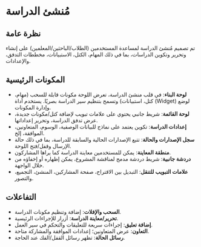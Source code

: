 # مُنشئ الدراسة

## نظرة عامة

تم تصميم مُنشئ الدراسة لمساعدة المستخدمين (الطلاب/الباحثين/المعلمين) على إنشاء وتحرير وتكوين الدراسات، بما في ذلك المهام، الكتل، الاستبيانات، مخططات التدفق، والإعدادات.

## المكونات الرئيسية

- **لوحة البناء**: في قلب منشئ الدراسة، تعرض اللوحة مكونات قابلة للسحب (مهام، كتل، استبيانات) وتسمح بتنظيم سير الدراسة بصريًا. يستخدم أداة (Widget) لوضع وإدارة المكونات.
- **لوحة القائمة**: شريط جانبي يحتوي على علامات تبويب لإضافة كتل/مكونات جديدة، عرض تدفق الدراسة، وتحرير إعداداتها.
- **إعدادات الدراسة**: تكوين يعتمد على نماذج للبيانات الوصفية، الوسوم، المتعاونين، الموافقة، إلخ.
- **سجل الإصدارات والحالة**: تتبع الإصدارات الحالية والسابقة للدراسة، بما في ذلك حالة الإرسال وقفل/فتح اللوحة.
- **منطقة المعاينة**: يمكن للمستخدمين معاينة الدراسة كما يراها المشاركون.
- **دردشة جانبية**: شريط دردشة مدمج لمناقشة المشروع، يمكن إظهاره أو إخفاؤه من خلال الواجهة.
- **علامات التبويب للتنقل**: التبديل بين الاقتراح، صفحة المشاركين، المنشئ، التجميع، والتصور.

## التفاعلات

- **السحب والإفلات**: إضافة وتنظيم مكونات الدراسة.
- **تحرير/معاينة الدراسة**: أزرار للإجراءات الرئيسية.
- **إضافة تعليق**: إجراءات سريعة للتعليقات والتحكم في سير العمل.
- **التعاون**: عرض المتعاونين؛ إعدادات الموافقة والمشاركة متاحة.
- **رسائل الحالة**: تظهر رسائل القفل/الفك عند الحاجة.